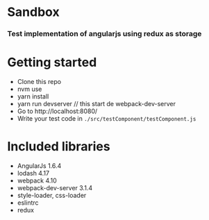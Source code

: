 # Sandbox

### Test implementation of angularjs using redux as storage

# Getting started
- Clone this repo
- nvm use
- yarn install
- yarn run devserver // this start de webpack-dev-server
- Go to http://localhost:8080/
- Write your test code in `./src/testComponent/testComponent.js`

# Included libraries
- AngularJs 1.6.4
- lodash 4.17
- webpack 4.10
- webpack-dev-server 3.1.4
- style-loader, css-loader
- eslintrc
- redux
